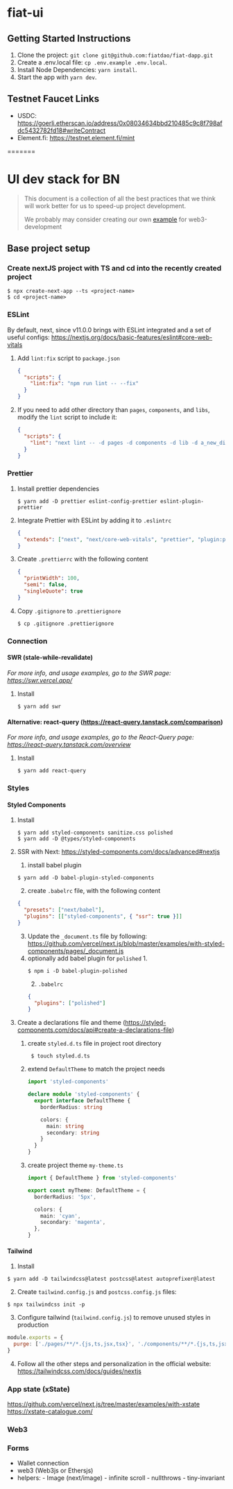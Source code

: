 # fiat-ui

## Getting Started Instructions
1. Clone the project: `git clone git@github.com:fiatdao/fiat-dapp.git`
2. Create a .env.local file: `cp .env.example .env.local`.
3. Install Node Dependencies: `yarn install`.
4. Start the app with `yarn dev`.

## Testnet Faucet Links
- USDC: https://goerli.etherscan.io/address/0x08034634bbd210485c9c8f798afdc5432782fd18#writeContract
- Element.fi: https://testnet.element.fi/mint

=======


# UI dev stack for BN

> This document is a collection of all the best practices that we think will work better for us to speed-up project development.
>
> We probably may consider creating our own [example](https://github.com/vercel/next.js/tree/canary/examples) for web3-development

## Base project setup

### Create nextJS project with TS and cd into the recently created project

```
$ npx create-next-app --ts <project-name>
$ cd <project-name>
```

### ESLint

By default, next, since v11.0.0 brings with ESLint integrated and a set of useful configs: https://nextjs.org/docs/basic-features/eslint#core-web-vitals

1. Add `lint:fix` script to `package.json`

   ```json
   {
     "scripts": {
       "lint:fix": "npm run lint -- --fix"
     }
   }
   ```

2. If you need to add other directory than `pages`, `components`, and `libs`, modify the `lint` script to include it:
   ```json
   {
     "scripts": {
       "lint": "next lint -- -d pages -d components -d lib -d a_new_directory"
     }
   }
   ```

### Prettier

1. Install prettier dependencies

   ```
   $ yarn add -D prettier eslint-config-prettier eslint-plugin-prettier
   ```

2. Integrate Prettier with ESLint by adding it to `.eslintrc`

   ```json
   {
     "extends": ["next", "next/core-web-vitals", "prettier", "plugin:prettier/recommended"]
   }
   ```

3. Create `.prettierrc` with the following content

   ```json
   {
     "printWidth": 100,
     "semi": false,
     "singleQuote": true
   }
   ```

4. Copy `.gitignore` to `.prettierignore`
   ```
   $ cp .gitignore .prettierignore
   ```

### Connection

#### SWR (stale-while-revalidate)

_For more info, and usage examples, go to the SWR page: https://swr.vercel.app/_

1. Install
   ```
   $ yarn add swr
   ```

#### Alternative: react-query (https://react-query.tanstack.com/comparison)

_For more info, and usage examples, go to the React-Query page: https://react-query.tanstack.com/overview_

1. Install
   ```
   $ yarn add react-query
   ```

### Styles

#### Styled Components

1. Install
   ```
   $ yarn add styled-components sanitize.css polished
   $ yarn add -D @types/styled-components
   ```
2. SSR with Next: https://styled-components.com/docs/advanced#nextjs
   1. install babel plugin
   ```
   $ yarn add -D babel-plugin-styled-components
   ```
   2. create `.babelrc` file, with the following content
   ```json
   {
     "presets": ["next/babel"],
     "plugins": [["styled-components", { "ssr": true }]]
   }
   ```
   3. Update the `_document.ts` file by following: https://github.com/vercel/next.js/blob/master/examples/with-styled-components/pages/_document.js
   1. optionally add babel plugin for `polished`
      1.
      ```
      $ npm i -D babel-plugin-polished
      ```
      2. `.babelrc`
      ```json
      {
        "plugins": ["polished"]
      }
      ```
3. Create a declarations file and theme (https://styled-components.com/docs/api#create-a-declarations-file)

   1. create `styled.d.ts` file in project root directory
      ```
       $ touch styled.d.ts
      ```
   2. extend `DefaultTheme` to match the project needs

      ```ts
      import 'styled-components'

      declare module 'styled-components' {
        export interface DefaultTheme {
          borderRadius: string

          colors: {
            main: string
            secondary: string
          }
        }
      }
      ```

   3. create project theme `my-theme.ts`

      ```ts
      import { DefaultTheme } from 'styled-components'

      export const myTheme: DefaultTheme = {
        borderRadius: '5px',

        colors: {
          main: 'cyan',
          secondary: 'magenta',
        },
      }
      ```

#### Tailwind

1. Install

```
$ yarn add -D tailwindcss@latest postcss@latest autoprefixer@latest
```

2. Create `tailwind.config.js` and `postcss.config.js` files:

```
$ npx tailwindcss init -p
```

3. Configure tailwind (`tailwind.config.js`) to remove unused styles in production

```js
module.exports = {
  purge: ['./pages/**/*.{js,ts,jsx,tsx}', './components/**/*.{js,ts,jsx,tsx}'],
}
```

4. Follow all the other steps and personalization in the official website: https://tailwindcss.com/docs/guides/nextjs

### App state (xState)

https://github.com/vercel/next.js/tree/master/examples/with-xstate
https://xstate-catalogue.com/

### Web3


### Forms

- Wallet connection
- web3 (Web3js or Ethersjs)
- helpers: - Image (next/image) - infinite scroll - nullthrows - tiny-invariant
